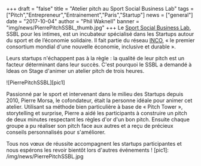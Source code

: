 +++
draft		= "false" 
title		= "Atelier pitch au Sport Social Business Lab"
tags		= ["Pitch","Entrepreneur","Entrainement","Paris","Startup"]
news		= ["general"]
date		= "2017-10-04"
author		= "Phil Waknell"
banner		= "img/news/PierrePitchSSBL_thumb.jpg"
+++
Le [Sport Social Business Lab](http://sport.socialbusinesslab.com), SSBL pour les intimes, est un incubateur spécialisé dans les Startups autour du sport et de l’économie solidaire. Il fait partie du réseau [INCO](http://inco.co.com), « le premier consortium mondial d'une nouvelle économie, inclusive et durable ».

Leurs startups n'échappent pas à la règle : la qualité de leur pitch est un facteur déterminant dans leur succès. C'est pourquoi le SSBL a demandé à Ideas on Stage d'animer un atelier pitch de trois heures.

![PierrePitchSSBL][pic1]

Passionné par le sport et intervenant dans le milieu des Startups depuis 2010, Pierre Morsa, le cofondateur, était la personne idéale pour animer cet atelier. Utilisant sa méthode bien particulière à base de « Pitch Tower », storytelling et surprise, Pierre a aidé les participants à construire un pitch de deux minutes respectant les règles d'or d'un bon pitch. Ensuite chaque groupe a pu réaliser son pitch face aux autres et a reçu de précieux conseils personnalisés pour s'améliorer.

Tous nos vœux de réussite accompagnent les startups participantes et nous espérons les revoir bientôt lors d'autres événements !
[pic1]: /img/news/PierrePitchSSBL.jpg